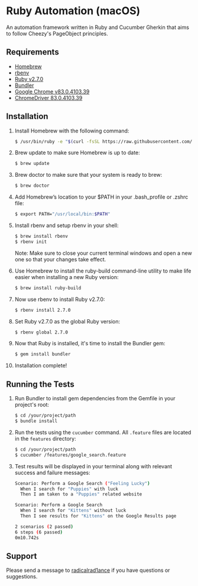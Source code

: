 # Ruby Automation (macOS)
An automation framework written in Ruby and Cucumber Gherkin that aims to follow Cheezy's PageObject principles.

## Requirements
* [Homebrew](https://brew.sh/)
* [rbenv](https://github.com/rbenv/rbenv)
* [Ruby v2.7.0](https://www.ruby-lang.org/en/downloads/)
* [Bundler](https://bundler.io/)
* [Google Chrome v83.0.4103.39](https://www.google.com/chrome/)
* [ChromeDriver 83.0.4103.39](https://chromedriver.chromium.org/downloads)

## Installation 
1. Install Homebrew with the following command:

    ~~~ sh
    $ /usr/bin/ruby -e "$(curl -fsSL https://raw.githubusercontent.com/Homebrew/install/master/install)"
    ~~~

2. Brew update to make sure Homebrew is up to date:

    ~~~ sh
    $ brew update
    ~~~
    
3. Brew doctor to make sure that your system is ready to brew:

    ~~~ sh
    $ brew doctor
    ~~~

4. Add Homebrew’s location to your $PATH in your .bash_profile or .zshrc file:

    ~~~ sh
    $ export PATH="/usr/local/bin:$PATH"
    ~~~
    
5. Install rbenv and setup rbenv in your shell:

    ~~~ sh
    $ brew install rbenv
    $ rbenv init
    ~~~
    
    Note: Make sure to close your current terminal windows and open a new one so that your changes take effect.
    
6. Use Homebrew to install the ruby-build command-line utility to make life easier when installing a new Ruby version:

    ~~~ sh
    $ brew install ruby-build
    ~~~

7. Now use rbenv to install Ruby v2.7.0:

    ~~~ sh
    $ rbenv install 2.7.0
    ~~~

8. Set Ruby v2.7.0 as the global Ruby version:
    
    ~~~ sh
    $ rbenv global 2.7.0
    ~~~
    
9. Now that Ruby is installed, it's time to install the Bundler gem: 

    ~~~ sh
    $ gem install bundler
    ~~~
    
10. Installation complete!

## Running the Tests
1. Run Bundler to install gem dependencies from the Gemfile in your project's root:

    ~~~ sh
    $ cd /your/project/path
    $ bundle install
    ~~~

2. Run the tests using the `cucumber` command. All `.feature` files are located in the `features` directory:

    ~~~ sh
    $ cd /your/project/path
    $ cucumber /features/google_search.feature
    ~~~

3. Test results will be displayed in your terminal along with relevant success and failure messages:

    ~~~ sh
    Scenario: Perform a Google Search ("Feeling Lucky")
      When I search for "Puppies" with luck
      Then I am taken to a "Puppies" related website

    Scenario: Perform a Google Search
      When I search for "Kittens" without luck
      Then I see results for "Kittens" on the Google Results page

    2 scenarios (2 passed)
    6 steps (6 passed)
    0m10.742s
    ~~~

## Support
Please send a message to [radicalrad1ance](https://github.com/radicalrad1ance/) if you have questions or suggestions.
